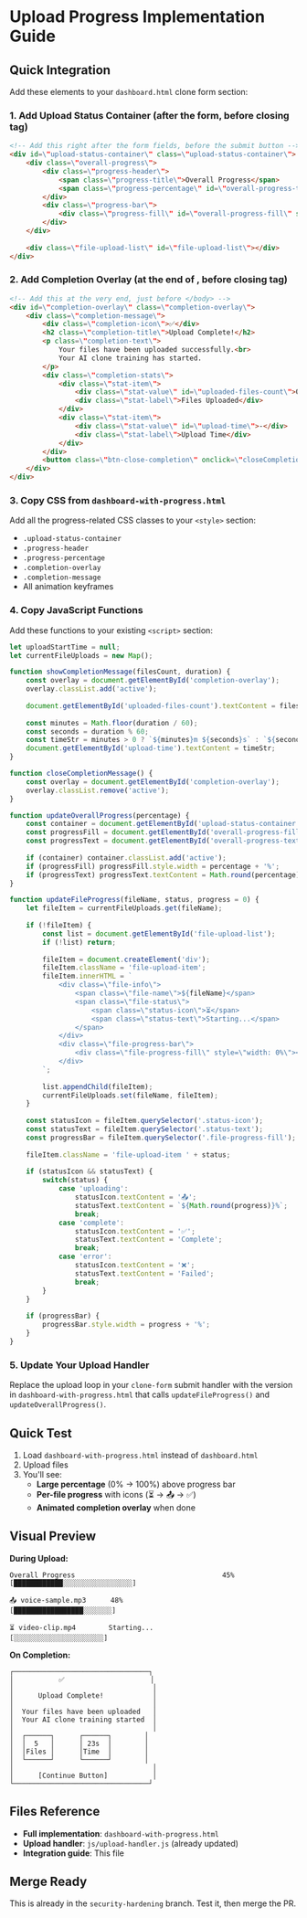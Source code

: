 # Upload Progress Implementation Guide

## Quick Integration

Add these elements to your `dashboard.html` clone form section:

### 1. Add Upload Status Container (after the form, before closing </form> tag)

```html
<!-- Add this right after the form fields, before the submit button -->
<div id=\"upload-status-container\" class=\"upload-status-container\">
    <div class=\"overall-progress\">
        <div class=\"progress-header\">
            <span class=\"progress-title\">Overall Progress</span>
            <span class=\"progress-percentage\" id=\"overall-progress-text\">0%</span>
        </div>
        <div class=\"progress-bar\">
            <div class=\"progress-fill\" id=\"overall-progress-fill\" style=\"width: 0%\"></div>
        </div>
    </div>
    
    <div class=\"file-upload-list\" id=\"file-upload-list\"></div>
</div>
```

### 2. Add Completion Overlay (at the end of <body>, before closing </body> tag)

```html
<!-- Add this at the very end, just before </body> -->
<div id=\"completion-overlay\" class=\"completion-overlay\">
    <div class=\"completion-message\">
        <div class=\"completion-icon\">✅</div>
        <h2 class=\"completion-title\">Upload Complete!</h2>
        <p class=\"completion-text\">
            Your files have been uploaded successfully.<br>
            Your AI clone training has started.
        </p>
        <div class=\"completion-stats\">
            <div class=\"stat-item\">
                <div class=\"stat-value\" id=\"uploaded-files-count\">0</div>
                <div class=\"stat-label\">Files Uploaded</div>
            </div>
            <div class=\"stat-item\">
                <div class=\"stat-value\" id=\"upload-time\">-</div>
                <div class=\"stat-label\">Upload Time</div>
            </div>
        </div>
        <button class=\"btn-close-completion\" onclick=\"closeCompletionMessage()\">Continue</button>
    </div>
</div>
```

### 3. Copy CSS from `dashboard-with-progress.html`

Add all the progress-related CSS classes to your `<style>` section:
- `.upload-status-container`
- `.progress-header`
- `.progress-percentage`
- `.completion-overlay`
- `.completion-message`
- All animation keyframes

### 4. Copy JavaScript Functions

Add these functions to your existing `<script>` section:

```javascript
let uploadStartTime = null;
let currentFileUploads = new Map();

function showCompletionMessage(filesCount, duration) {
    const overlay = document.getElementById('completion-overlay');
    overlay.classList.add('active');
    
    document.getElementById('uploaded-files-count').textContent = filesCount;
    
    const minutes = Math.floor(duration / 60);
    const seconds = duration % 60;
    const timeStr = minutes > 0 ? `${minutes}m ${seconds}s` : `${seconds}s`;
    document.getElementById('upload-time').textContent = timeStr;
}

function closeCompletionMessage() {
    const overlay = document.getElementById('completion-overlay');
    overlay.classList.remove('active');
}

function updateOverallProgress(percentage) {
    const container = document.getElementById('upload-status-container');
    const progressFill = document.getElementById('overall-progress-fill');
    const progressText = document.getElementById('overall-progress-text');
    
    if (container) container.classList.add('active');
    if (progressFill) progressFill.style.width = percentage + '%';
    if (progressText) progressText.textContent = Math.round(percentage) + '%';
}

function updateFileProgress(fileName, status, progress = 0) {
    let fileItem = currentFileUploads.get(fileName);
    
    if (!fileItem) {
        const list = document.getElementById('file-upload-list');
        if (!list) return;
        
        fileItem = document.createElement('div');
        fileItem.className = 'file-upload-item';
        fileItem.innerHTML = `
            <div class=\"file-info\">
                <span class=\"file-name\">${fileName}</span>
                <span class=\"file-status\">
                    <span class=\"status-icon\">⏳</span>
                    <span class=\"status-text\">Starting...</span>
                </span>
            </div>
            <div class=\"file-progress-bar\">
                <div class=\"file-progress-fill\" style=\"width: 0%\"></div>
            </div>
        `;
        
        list.appendChild(fileItem);
        currentFileUploads.set(fileName, fileItem);
    }
    
    const statusIcon = fileItem.querySelector('.status-icon');
    const statusText = fileItem.querySelector('.status-text');
    const progressBar = fileItem.querySelector('.file-progress-fill');
    
    fileItem.className = 'file-upload-item ' + status;
    
    if (statusIcon && statusText) {
        switch(status) {
            case 'uploading':
                statusIcon.textContent = '📤';
                statusText.textContent = `${Math.round(progress)}%`;
                break;
            case 'complete':
                statusIcon.textContent = '✅';
                statusText.textContent = 'Complete';
                break;
            case 'error':
                statusIcon.textContent = '❌';
                statusText.textContent = 'Failed';
                break;
        }
    }
    
    if (progressBar) {
        progressBar.style.width = progress + '%';
    }
}
```

### 5. Update Your Upload Handler

Replace the upload loop in your `clone-form` submit handler with the version in `dashboard-with-progress.html` that calls `updateFileProgress()` and `updateOverallProgress()`.

## Quick Test

1. Load `dashboard-with-progress.html` instead of `dashboard.html`
2. Upload files
3. You'll see:
   - **Large percentage** (0% → 100%) above progress bar
   - **Per-file progress** with icons (⏳ → 📤 → ✅)
   - **Animated completion overlay** when done

## Visual Preview

**During Upload:**
```
Overall Progress                                    45%
[████████████░░░░░░░░░░░░░░░░░]

📤 voice-sample.mp3      48%
[█████████████████░░░░░░░]

⏳ video-clip.mp4        Starting...
[░░░░░░░░░░░░░░░░░░░░░░]
```

**On Completion:**
```
┌─────────────────────────────────┐
│           ✅                     │
│                                  │
│      Upload Complete!            │
│                                  │
│  Your files have been uploaded   │
│  Your AI clone training started  │
│                                  │
│  ┌──────┐      ┌──────┐        │
│  │  5   │      │ 23s  │        │
│  │Files │      │Time  │        │
│  └──────┘      └──────┘        │
│                                  │
│      [Continue Button]           │
└─────────────────────────────────┘
```

## Files Reference

- **Full implementation**: `dashboard-with-progress.html`
- **Upload handler**: `js/upload-handler.js` (already updated)
- **Integration guide**: This file

## Merge Ready

This is already in the `security-hardening` branch. Test it, then merge the PR.
